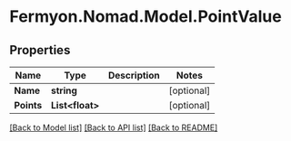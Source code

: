 # Fermyon.Nomad.Model.PointValue

## Properties

Name | Type | Description | Notes
------------ | ------------- | ------------- | -------------
**Name** | **string** |  | [optional] 
**Points** | **List&lt;float&gt;** |  | [optional] 

[[Back to Model list]](../README.md#documentation-for-models) [[Back to API list]](../README.md#documentation-for-api-endpoints) [[Back to README]](../README.md)

